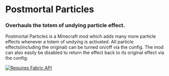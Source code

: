 # Postmortal Particles
### Overhauls the totem of undying particle effect.

Postmortal Particles is a Minecraft mod which adds many more particle effects whenever a totem of undying is activated. All particle effects(including the original) can be turned on/off via the config. The mod can also easily be disabled to return the effect back to its original effect via the config.

[![Requires Fabric API](https://i.imgur.com/OIHAigX.png)](https://modrinth.com/mod/fabric-api)